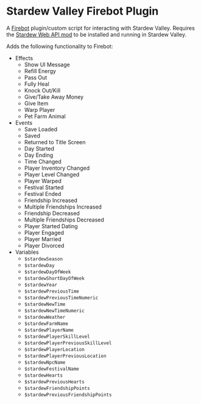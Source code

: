 # Stardew Valley Firebot Plugin

A [Firebot](https://firebot.app) plugin/custom script for interacting with Stardew Valley. Requires the [Stardew Web API mod](https://github.com/zunderscore/StardewWebApi) to be installed and running in Stardew Valley.

Adds the following functionality to Firebot:
- Effects
  - Show UI Message
  - Refill Energy
  - Pass Out
  - Fully Heal
  - Knock Out/Kill
  - Give/Take Away Money
  - Give Item
  - Warp Player
  - Pet Farm Animal
- Events
  - Save Loaded
  - Saved
  - Returned to Title Screen
  - Day Started
  - Day Ending
  - Time Changed
  - Player Inventory Changed
  - Player Level Changed
  - Player Warped
  - Festival Started
  - Festival Ended
  - Friendship Increased
  - Multiple Friendships Increased
  - Friendship Decreased
  - Multiple Friendships Decreased
  - Player Started Dating
  - Player Engaged
  - Player Married
  - Player Divorced
- Variables
  - `$stardewSeason`
  - `$stardewDay`
  - `$stardewDayOfWeek`
  - `$stardewShortDayOfWeek`
  - `$stardewYear`
  - `$stardewPreviousTime`
  - `$stardewPreviousTimeNumeric`
  - `$stardewNewTime`
  - `$stardewNewTimeNumeric`
  - `$stardewWeather`
  - `$stardewFarmName`
  - `$stardewPlayerName`
  - `$stardewPlayerSkillLevel`
  - `$stardewPlayerPreviousSkillLevel`
  - `$stardewPlayerLocation`
  - `$stardewPlayerPreviousLocation`
  - `$stardewNpcName`
  - `$stardewFestivalName`
  - `$stardewHearts`
  - `$stardewPreviousHearts`
  - `$stardewFriendshipPoints`
  - `$stardewPreviousFriendshipPoints`
